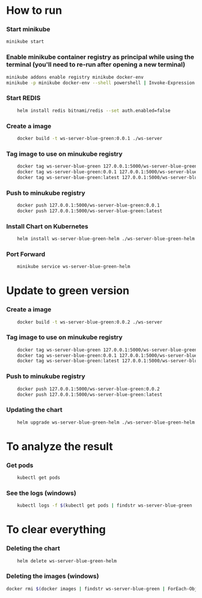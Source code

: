 # How to run

### Start minikube
```bash
minikube start
```

### Enable minikube container registry as principal while using the terminal (you'll need to re-run after opening a new terminal)
```bash
minikube addons enable registry minikube docker-env
minikube -p minikube docker-env --shell powershell | Invoke-Expression
```

### Start REDIS
```bash
    helm install redis bitnami/redis --set auth.enabled=false
```

### Create a image
```bash
    docker build -t ws-server-blue-green:0.0.1 ./ws-server
```

### Tag image to use on minukube registry
```bash
    docker tag ws-server-blue-green 127.0.0.1:5000/ws-server-blue-green
    docker tag ws-server-blue-green:0.0.1 127.0.0.1:5000/ws-server-blue-green:0.0.1
    docker tag ws-server-blue-green:latest 127.0.0.1:5000/ws-server-blue-green:latest
```

### Push to minukube registry
```bash
    docker push 127.0.0.1:5000/ws-server-blue-green:0.0.1
    docker push 127.0.0.1:5000/ws-server-blue-green:latest
```

### Install Chart on Kubernetes
```bash
    helm install ws-server-blue-green-helm ./ws-server-blue-green-helm
```

### Port Forward
```bash
    minikube service ws-server-blue-green-helm
```

# Update to green version

### Create a image
```bash
    docker build -t ws-server-blue-green:0.0.2 ./ws-server
```

### Tag image to use on minukube registry
```bash
    docker tag ws-server-blue-green 127.0.0.1:5000/ws-server-blue-green
    docker tag ws-server-blue-green:0.0.1 127.0.0.1:5000/ws-server-blue-green:0.0.2
    docker tag ws-server-blue-green:latest 127.0.0.1:5000/ws-server-blue-green:latest
```

### Push to minukube registry
```bash
    docker push 127.0.0.1:5000/ws-server-blue-green:0.0.2
    docker push 127.0.0.1:5000/ws-server-blue-green:latest
```

### Updating the chart
```bash
    helm upgrade ws-server-blue-green-helm ./ws-server-blue-green-helm
```

# To analyze the result

### Get pods
```bash
    kubectl get pods
```

### See the logs (windows)
```bash
    kubectl logs -f $(kubectl get pods | findstr ws-server-blue-green | ForEach-Object { ($_ -split '\s+')[0] })
```

# To clear everything

### Deleting the chart
```bash
    helm delete ws-server-blue-green-helm
```

### Deleting the images (windows)

```bash
docker rmi $(docker images | findstr ws-server-blue-green | ForEach-Object { ($_ -split '\s+')[2] }) --force
```